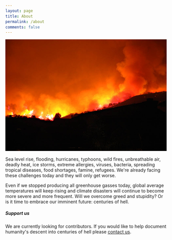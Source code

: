 ```yaml
---
layout: page
title: About
permalink: /about
comments: false
---
```


<div class="row justify-content-between">
<div class="col-md-8 pr-5">

<p><img src="assets/images/hell.jpg" alt="hell"></p>

<p>Sea level rise, flooding, hurricanes, typhoons, wild fires, unbreathable air, deadly heat, ice storms, extreme allergies, viruses, bacteria, spreading tropical diseases, food shortages, famine, refugees. We're already facing these challenges today and they will only get worse.</p>

<p>Even if we stopped producing all greenhouse gasses today, global average temperatures will keep rising and climate disasters will continue to become more severe and more frequent. Will we overcome greed and stupidity? Or is it time to embrace our imminent future: centuries of hell.</p>

</div>

<div class="col-md-4">

<div class="sticky-top sticky-top-80">
<h5>Support us</h5>

<p>We are currently looking for contributors. If you would like to help document humanity's descent into centuries of hell please <a href="mailto:contact@centuriesofhell.com">contact us</a>.</p>

</div>
</div>
</div>
